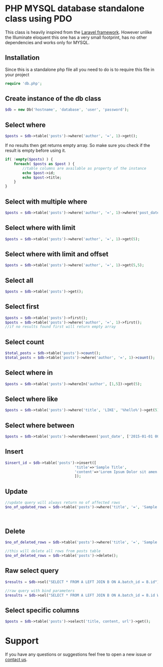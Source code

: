 # PHP MYSQL database standalone class using PDO
This class is heavily inspired from the [Laravel framework](https://laravel.com/docs/5.1/eloquent). However unlike the Illuminate eloquent this one has a very small footprint, has no other dependencies and works only for MYSQL.

## Installation
Since this is a standalone php file all you need to do is to require this file in your project
```php
require 'db.php';
```

## Create instance of the db class
```php
$db = new Db('hostname', 'database', 'user', 'password');
```

## Select where
```php
$posts = $db->table('posts')->where('author', '=', 1)->get();
```
If no results then get returns empty array. So make sure you check if the result is empty before using it.
```php
if( !empty($posts) ) {
    foreach( $posts as $post ) {
        //table columns are available as property of the instance
        echo $post->id;
        echo $post->title;
    }    
}
```

## Select with multiple where
```php
$posts = $db->table('posts')->where('author', '=', 1)->where('post_date', '>', '2015-02-01')->get();
```

## Select where with limit
```php
$posts = $db->table('posts')->where('author', '=', 1)->get(5);
```

## Select where with limit and offset
```php
$posts = $db->table('posts')->where('author', '=', 1)->get(5,5);
```

## Select all
```php
$posts = $db->table('posts')->get();
```

## Select first
```php
$posts = $db->table('posts')->first();
$posts = $db->table('posts')->where('author', '=', 1)->first();
//if no results found first will return empty array
```

## Select count
```php
$total_posts = $db->table('posts')->count();
$total_posts = $db->table('posts')->where('author', '=', 1)->count();
```

## Select where in
```php
$posts = $db->table('posts')->whereIn('author', [1,5])->get(5);
```

## Select where like
```php
$posts = $db->table('posts')->where('title', 'LIKE', '%hello%')->get(5);
```

## Select where between
```php
$posts = $db->table('posts')->whereBetween('post_date', ['2015-01-01 00:00:00','2016-12-31 00:00:00'])->get();
```

## Insert
```php
$insert_id = $db->table('posts')->insert([
                                'title'=>'Sample Title',
                                'content'=>'Lorem Ipsum Dolor sit amen'
                                ]);
```

## Update
```php
//update query will always return no of affected rows
$no_of_updated_rows = $db->table('posts')->where('title', '=', 'Sample Title')->update([
                                                                                'content' => 'Updated text'
                                                                                ]);

```
## Delete
```php
$no_of_deleted_rows = $db->table('posts')->where('title', '=', 'Sample Title')->delete();

//this will delete all rows from posts table
$no_of_deleted_rows = $db->table('posts')->delete();
```

## Raw select query
```php
$results = $db->sel("SELECT * FROM A LEFT JOIN B ON A.batch_id = B.id");

//raw query with bind parameters
$results = $db->sel("SELECT * FROM A LEFT JOIN B ON A.batch_id = B.id WHERE A.name = ? AND B.batch_name = ?",[$name, $batch_name]);
```

## Select specific columns
```php
$posts = $db->table('posts')->select('title, content, url')->get();
```

# Support
If you have any questions or suggestions feel free to open a new issue or [contact us](http://perials.com/contact).